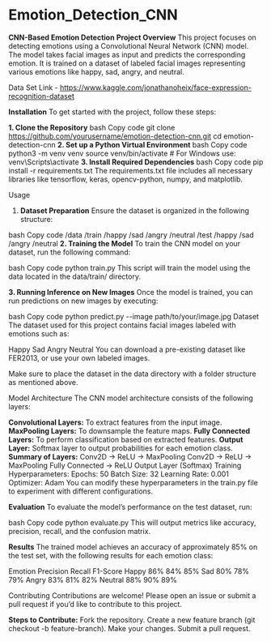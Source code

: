# Emotion_Detection_CNN
**CNN-Based Emotion Detection**
**Project Overview**
This project focuses on detecting emotions using a Convolutional Neural Network (CNN) model. The model takes facial images as input and predicts the corresponding emotion. It is trained on a dataset of labeled facial images representing various emotions like happy, sad, angry, and neutral.

Data Set Link - https://www.kaggle.com/jonathanoheix/face-expression-recognition-dataset

**Installation**
To get started with the project, follow these steps:

**1. Clone the Repository**
bash
Copy code
git clone https://github.com/yourusername/emotion-detection-cnn.git
cd emotion-detection-cnn
**2. Set up a Python Virtual Environment**
bash
Copy code
python3 -m venv venv
source venv/bin/activate   # For Windows use: venv\Scripts\activate
**3. Install Required Dependencies**
bash
Copy code
pip install -r requirements.txt
The requirements.txt file includes all necessary libraries like tensorflow, keras, opencv-python, numpy, and matplotlib.

Usage
1. **Dataset Preparation**
Ensure the dataset is organized in the following structure:

bash
Copy code
/data
    /train
        /happy
        /sad
        /angry
        /neutral
    /test
        /happy
        /sad
        /angry
        /neutral
**2. Training the Model**
To train the CNN model on your dataset, run the following command:

bash
Copy code
python train.py
This script will train the model using the data located in the data/train/ directory.

**3. Running Inference on New Images**
Once the model is trained, you can run predictions on new images by executing:

bash
Copy code
python predict.py --image path/to/your/image.jpg
Dataset
The dataset used for this project contains facial images labeled with emotions such as:

Happy
Sad
Angry
Neutral
You can download a pre-existing dataset like FER2013, or use your own labeled images.

Make sure to place the dataset in the data directory with a folder structure as mentioned above.

Model Architecture
The CNN model architecture consists of the following layers:

**Convolutional Layers:** To extract features from the input image.
**MaxPooling Layers:** To downsample the feature maps.
**Fully Connected Layers:** To perform classification based on extracted features.
**Output Layer:** Softmax layer to output probabilities for each emotion class.
**Summary of Layers:**
Conv2D -> ReLU -> MaxPooling
Conv2D -> ReLU -> MaxPooling
Fully Connected -> ReLU
Output Layer (Softmax)
Training
Hyperparameters:
Epochs: 50
Batch Size: 32
Learning Rate: 0.001
Optimizer: Adam
You can modify these hyperparameters in the train.py file to experiment with different configurations.

**Evaluation**
To evaluate the model’s performance on the test dataset, run:

bash
Copy code
python evaluate.py
This will output metrics like accuracy, precision, recall, and the confusion matrix.

**Results**
The trained model achieves an accuracy of approximately 85% on the test set, with the following results for each emotion class:

Emotion	    Precision	Recall	F1-Score
Happy	    86%	        84%	    85%
Sad	        80%	        78%	    79%
Angry	    83%	        81%	    82%
Neutral	    88%	        90%	    89%


Contributing
Contributions are welcome! Please open an issue or submit a pull request if you’d like to contribute to this project.

**Steps to Contribute:**
Fork the repository.
Create a new feature branch (git checkout -b feature-branch).
Make your changes.
Submit a pull request.
